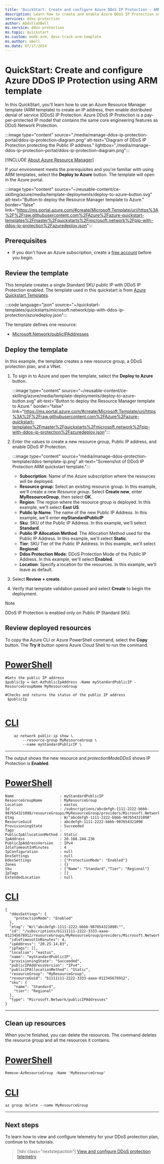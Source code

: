 ```yaml
---
title: 'QuickStart: Create and configure Azure DDoS IP Protection - ARM template'
description: Learn how to create and enable Azure DDoS IP Protection using an Azure Resource Manager template (ARM template).
services: ddos-protection
author: AbdullahBell
ms.service: ddos-protection
ms.topic: quickstart
ms.custom: mode-arm, devx-track-arm-template
ms.author: abell
ms.date: 07/17/2024
---
```


# QuickStart: Create and configure Azure DDoS IP Protection using ARM template

In this QuickStart, you'll learn how to use an Azure Resource Manager template (ARM template) to create an IP address, then enable distributed denial of service (DDoS) IP Protection. Azure DDoS IP Protection is a pay-per-protected IP model that contains the same core engineering features as DDoS Network Protection.

:::image type="content" source="./media/manage-ddos-ip-protection-portal/ddos-ip-protection-diagram.png" alt-text="Diagram of DDoS IP Protection protecting the Public IP address." lightbox="./media/manage-ddos-ip-protection-portal/ddos-ip-protection-diagram.png":::

[!INCLUDE [About Azure Resource Manager](~/reusable-content/ce-skilling/azure/includes/resource-manager-quickstart-introduction.md)]

If your environment meets the prerequisites and you're familiar with using ARM templates, select the **Deploy to Azure** button. The template will open in the Azure portal.

:::image type="content" source="~/reusable-content/ce-skilling/azure/media/template-deployments/deploy-to-azure-button.svg" alt-text="Button to deploy the Resource Manager template to Azure." border="false" link="https://ms.portal.azure.com/#create/Microsoft.Template/uri/https%3A%2F%2Fraw.githubusercontent.com%2FAzure%2Fazure-quickstart-templates%2Fmaster%2Fquickstarts%2Fmicrosoft.network%2Fpip-with-ddos-ip-protection%2Fazuredeploy.json":::


## Prerequisites

- If you don't have an Azure subscription, create a [free account](https://azure.microsoft.com/free/?WT.mc_id=A261C142F) before you begin.


## Review the template

This template creates a single Standard SKU public IP with DDoS IP Protection enabled. The template used in this quickstart is from [Azure Quickstart Templates](/samples/azure/azure-quickstart-templates/pip-with-ddos-ip-protection/).

:::code language="json" source="~/quickstart-templates/quickstarts/microsoft.network/pip-with-ddos-ip-protection/azuredeploy.json":::

The template defines one resource:

- [Microsoft.Network/publicIPAddresses](/azure/templates/microsoft.network/change-log/publicipaddresses)

## Deploy the template

In this example, the template creates a new resource group, a DDoS protection plan, and a VNet.

1. To sign in to Azure and open the template, select the **Deploy to Azure** button.

    :::image type="content" source="~/reusable-content/ce-skilling/azure/media/template-deployments/deploy-to-azure-button.svg" alt-text="Button to deploy the Resource Manager template to Azure." border="false" link="https://ms.portal.azure.com/#create/Microsoft.Template/uri/https%3A%2F%2Fraw.githubusercontent.com%2FAzure%2Fazure-quickstart-templates%2Fmaster%2Fquickstarts%2Fmicrosoft.network%2Fpip-with-ddos-ip-protection%2Fazuredeploy.json":::

1. Enter the values to create a new resource group, Public IP address, and enable DDoS IP Protection.

    :::image type="content" source="media/manage-ddos-protection-template/ddos-template-ip.png" alt-text="Screenshot of DDoS IP Protection ARM quickstart template.":::

    - **Subscription**: Name of the Azure subscription where the resources will be deployed.
    - **Resource group**: Select an existing resource group. In this example, we'll create a new *Resource group*. Select **Create new**, enter **MyResourceGroup**, then select **OK**.
    - **Region**: The region where the resource group is deployed. In this example, we'll select **East US**.
    - **Public Ip Name**: The name of the new Public IP Address. In this example, we'll enter **myStandardPublicIP**
    - **Sku**: SKU of the Public IP Address. In this example, we'll select **Standard**.  
    - **Public IP Allocation Method**: The Allocation Method used for the Public IP Address. In this example, we'll select **Static**. 
    - **Tier**: SKU Tier of the Public IP Address. In this example, we'll select **Regional**.
    - **Ddos Protection Mode**: DDoS Protection Mode of the Public IP Address. In this example, we'll select **Enabled**.
    - **Location**: Specify a location for the resources. In this example, we'll leave as default.

1. Select **Review + create**.
1. Verify that template validation passed and select **Create** to begin the deployment.

> [!NOTE]
> DDoS IP Protection is enabled only on Public IP Standard SKU.

## Review deployed resources

To copy the Azure CLI or Azure PowerShell command, select the **Copy** button. The **Try it** button opens Azure Cloud Shell to run the command.

# [PowerShell](#tab/PowerShell)

```azurepowershell-interactive
#Gets the public IP address
$publicIp = Get-AzPublicIpAddress -Name myStandardPublicIP -ResourceGroupName MyResourceGroup 

#Checks and returns the status of the public IP address
 $publicIp


```

# [CLI](#tab/CLI)

```azurecli-interactive
    az network public-ip show \
        --resource-group MyResourceGroup \
        --name myStandardPublicIP \
```
---

The output shows the new resource and *protectionModeDDoS* shows IP Protection is **Enabled**.

# [PowerShell](#tab/PowerShell)

```Output
Name                     : myStandardPublicIP
ResourceGroupName        : MyResourceGroup
Location                 : eastus
Id                       : /subscriptions/abcdefgh-1111-2222-bbbb-987654321098/resourceGroups/MyResourceGroup/providers/Microsoft.Network/publicIPAddresses/myStandardPublicIP
Etag                     : W/"abcdefgh-1111-2222-bbbb-987654321098"
ResourceGuid             : abcdefgh-1111-2222-bbbb-987654321098
ProvisioningState        : Succeeded
Tags                     : 
PublicIpAllocationMethod : Static
IpAddress                : 20.168.244.236
PublicIpAddressVersion   : IPv4
IdleTimeoutInMinutes     : 4
IpConfiguration          : null
DnsSettings              : null
DdosSettings             : {"ProtectionMode": "Enabled"}
Zones                    : {}
Sku                      : {"Name": "Standard","Tier": "Regional"}
IpTags                   : []
ExtendedLocation         : null
```

# [CLI](#tab/CLI)

```Output
{
  "ddosSettings": {
    "protectionMode": "Enabled"
  },
  "etag": "W/\"abcdefgh-1111-2222-bbbb-987654321098\"",
  "id": "/subscriptions/b1111111-2222-3333-aaaa-012345678912/resourceGroups/MyResourceGroup/providers/Microsoft.Network/publicIPAddresses/myStandardPublicIP",
  "idleTimeoutInMinutes": 4,
  "ipAddress": "20.25.14.83",
  "ipTags": [],
  "location": "eastus",
  "name": "myStandardPublicIP",
  "provisioningState": "Succeeded",
  "publicIPAddressVersion": "IPv4",
  "publicIPAllocationMethod": "Static",
  "resourceGroup": "MyResourceGroup",
  "resourceGuid": "b1111111-2222-3333-aaaa-012345678912",
  "sku": {
    "name": "Standard",
    "tier": "Regional"
  },
  "type": "Microsoft.Network/publicIPAddresses"
}

```
---

## Clean up resources

When you're finished, you can delete the resources. The command deletes the resource group and all the resources it contains.

# [PowerShell](#tab/PowerShell)

```azurepowershell-interactive
Remove-AzResourceGroup -Name 'MyResourceGroup'
```

# [CLI](#tab/CLI)

```azurecli-interactive
az group delete --name MyResourceGroup
```
---

## Next steps

To learn how to view and configure telemetry for your DDoS protection plan, continue to the tutorials.

> [!div class="nextstepaction"]
> [View and configure DDoS protection telemetry](telemetry.md)
